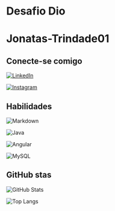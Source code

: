 # Desafio Dio

# Jonatas-Trindade01

## Conecte-se comigo

[![LinkedIn](https://img.shields.io/badge/LinkedIn-000?style=for-the-badge&logo=linkedin&logoColor=0E76A8)](https://www.linkedin.com/in/j%C3%B4natas-trindade-lira-50515519b/)

[![Instagram](https://img.shields.io/badge/Instagram-000?style=for-the-badge&logo=instagram)](https://www.instagram.com/jonatas_developer/)

## Habilidades

![Markdown](https://img.shields.io/badge/Markdown-000?style=for-the-badge&logo=markdown)

![Java](https://img.shields.io/badge/Java-000?style=for-the-badge&logo=java)

![Angular](https://img.shields.io/badge/Angular-000?style=for-the-badge&logo=angular&logoColor=C3002F)

![MySQL](https://img.shields.io/badge/MySQL-000?style=for-the-badge&logo=MYSQL&)

## GitHub stas

![GitHub Stats](https://github-readme-stats.vercel.app/api?username=Jonatas-Trindade01&theme=transparent&bg_color=000&border_color=30A3DC&show_icons=true&icon_color=30A3DC&title_color=E94D5F&text_color=FFF)

![Top Langs](https://github-readme-stats-git-masterrstaa-rickstaa.vercel.app/api/top-langs/?username=Jonatas-Trindade01&bg_color=000&border_color=30A3DC&title_color=E94D5F&text_color=FFF)
